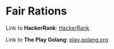 # Fair Rations

Link to **HackerRank**: [HackerRank](https://www.hackerrank.com/challenges/fair-rations/problem)

Link to **The Play Golang**: [play.golang.org](https://play.golang.org/p/wIQ1GZFo9PO)